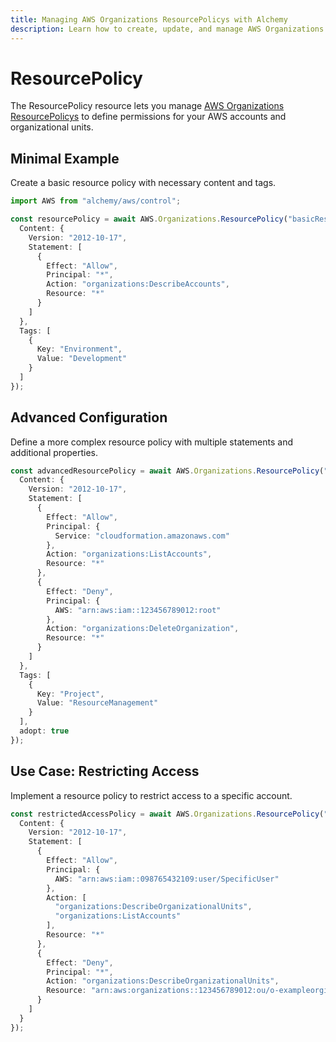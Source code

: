 ```yaml
---
title: Managing AWS Organizations ResourcePolicys with Alchemy
description: Learn how to create, update, and manage AWS Organizations ResourcePolicys using Alchemy Cloud Control.
---
```


# ResourcePolicy

The ResourcePolicy resource lets you manage [AWS Organizations ResourcePolicys](https://docs.aws.amazon.com/organizations/latest/userguide/) to define permissions for your AWS accounts and organizational units.

## Minimal Example

Create a basic resource policy with necessary content and tags.

```ts
import AWS from "alchemy/aws/control";

const resourcePolicy = await AWS.Organizations.ResourcePolicy("basicResourcePolicy", {
  Content: {
    Version: "2012-10-17",
    Statement: [
      {
        Effect: "Allow",
        Principal: "*",
        Action: "organizations:DescribeAccounts",
        Resource: "*"
      }
    ]
  },
  Tags: [
    {
      Key: "Environment",
      Value: "Development"
    }
  ]
});
```

## Advanced Configuration

Define a more complex resource policy with multiple statements and additional properties.

```ts
const advancedResourcePolicy = await AWS.Organizations.ResourcePolicy("advancedResourcePolicy", {
  Content: {
    Version: "2012-10-17",
    Statement: [
      {
        Effect: "Allow",
        Principal: {
          Service: "cloudformation.amazonaws.com"
        },
        Action: "organizations:ListAccounts",
        Resource: "*"
      },
      {
        Effect: "Deny",
        Principal: {
          AWS: "arn:aws:iam::123456789012:root"
        },
        Action: "organizations:DeleteOrganization",
        Resource: "*"
      }
    ]
  },
  Tags: [
    {
      Key: "Project",
      Value: "ResourceManagement"
    }
  ],
  adopt: true
});
```

## Use Case: Restricting Access

Implement a resource policy to restrict access to a specific account.

```ts
const restrictedAccessPolicy = await AWS.Organizations.ResourcePolicy("restrictedAccessPolicy", {
  Content: {
    Version: "2012-10-17",
    Statement: [
      {
        Effect: "Allow",
        Principal: {
          AWS: "arn:aws:iam::098765432109:user/SpecificUser"
        },
        Action: [
          "organizations:DescribeOrganizationalUnits",
          "organizations:ListAccounts"
        ],
        Resource: "*"
      },
      {
        Effect: "Deny",
        Principal: "*",
        Action: "organizations:DescribeOrganizationalUnits",
        Resource: "arn:aws:organizations::123456789012:ou/o-exampleorgid/ou-exampleouid"
      }
    ]
  }
});
```